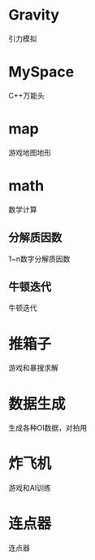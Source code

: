 # Gravity
引力模拟
# MySpace
C++万能头
# map
游戏地图地形
# math
数学计算
## 分解质因数
1~n数字分解质因数
## 牛顿迭代
牛顿迭代
# 推箱子
游戏和暴搜求解
# 数据生成
生成各种OI数据，对拍用
# 炸飞机
游戏和AI训练
# 连点器
连点器

